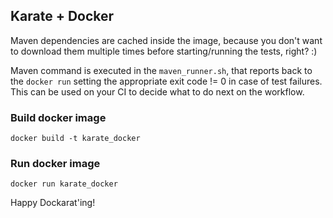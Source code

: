 ## Karate + Docker

Maven dependencies are cached inside the image, because you don't want to download them multiple times before starting/running the tests, right? :)

Maven command is executed in the `maven_runner.sh`, that reports back to the `docker run` setting the appropriate exit code != 0 in case of test failures. This can be used on your CI to decide what to do next on the workflow.

### Build docker image

`docker build -t karate_docker`

### Run docker image

`docker run karate_docker`

Happy Dockarat'ing!
